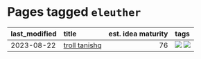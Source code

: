 # Pages tagged `eleuther`

|last_modified|title|est. idea maturity|tags
|:---|:---|---:|:---|
|2023-08-22|[troll tanishq](../troll_tanishq.md)|76|[![](https://img.shields.io/badge/tag-eleuther-752fd7)](../tags/eleuther.md) [![](https://img.shields.io/badge/tag-trash-9c3a4a)](../tags/trash.md)|